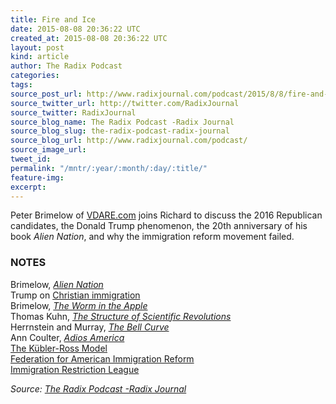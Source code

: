 ```yaml
---
title: Fire and Ice
date: 2015-08-08 20:36:22 UTC
created_at: 2015-08-08 20:36:22 UTC
layout: post
kind: article
author: The Radix Podcast
categories: 
tags: 
source_post_url: http://www.radixjournal.com/podcast/2015/8/8/fire-and-ice
source_twitter_url: http://twitter.com/RadixJournal
source_twitter: RadixJournal
source_blog_name: The Radix Podcast -Radix Journal
source_blog_slug: the-radix-podcast-radix-journal
source_blog_url: http://www.radixjournal.com/podcast/
source_image_url: 
tweet_id: 
permalink: "/mntr/:year/:month/:day/:title/"
feature-img: 
excerpt: 
---
```

<p>Peter Brimelow of <a href="http://www.vdare.com">VDARE.com</a> joins Richard to discuss the 2016 Republican candidates, the Donald Trump phenomenon, the 20th anniversary of his book <em>Alien Nation</em>, and why the immigration reform movement failed.    </p><h3 id="notes">NOTES</h3>

<p>Brimelow, <a href="http://www.amazon.com/exec/obidos/ASIN/067943058X/washisummipub-20"><em>Alien Nation</em></a> <br>
Trump on <a href="https://www.youtube.com/watch?v=t2G6qVhfBOE">Christian immigration</a> <br>
Brimelow, <a href="http://www.amazon.com/exec/obidos/ASIN/0060096624/washisummipub-20"><em>The Worm in the Apple</em></a> <br>
Thomas Kuhn, <a href="http://www.amazon.com/exec/obidos/ASIN/0226458121/washisummipub-20"><em>The Structure of Scientific Revolutions</em></a> <br>
Herrnstein and Murray, <a href="http://www.amazon.com/exec/obidos/ASIN/0684824299/washisummipub-20"><em>The Bell Curve</em></a> <br>
Ann Coulter, <a href="http://www.amazon.com/exec/obidos/ASIN/1621572676/washisummipub-20"><em>Adios America</em></a> <br>
<a href="https://en.wikipedia.org/wiki/K%C3%BCbler-Ross_model">The Kübler-Ross Model</a> <br>
<a href="http://www.fairus.org">Federation for American Immigration Reform</a> <br>
<a href="https://en.wikipedia.org/wiki/Immigration_Restriction_League">Immigration Restriction League</a>    </p><div class="">
    <i>Source: <a href="http://www.radixjournal.com/podcast/">The Radix Podcast -Radix Journal</a></i>
</div>
